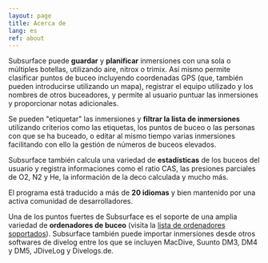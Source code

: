 ```yaml
---
layout: page
title: Acerca de
lang: es
ref: about
---
```

Subsurface puede **guardar** y **planificar** inmersiones con una sola o múltiples botellas, utilizando aire, nitrox o trimix. Así mismo permite clasificar puntos de buceo incluyendo coordenadas GPS (que, también pueden introducirse utilizando un mapa), registrar el equipo utilizado y los nombres de otros buceadores, y permite al usuario puntuar las inmersiones y proporcionar notas adicionales.

Se pueden "etiquetar" las inmersiones y **filtrar la lista de inmersiones** utilizando criterios como las etiquetas, los puntos de buceo o las personas con que se ha buceado, o editar al mismo tiempo varias inmersiones facilitando con ello la gestión de números de buceos elevados.

Subsurface también calcula una variedad de **estadísticas** de los buceos del usuario y registra informaciones como el ratio CAS, las presiones parciales de O2, N2 y He, la información de la deco calculada y mucho más.

El programa está traducido a más de **20 idiomas** y bien mantenido por una activa comunidad de desarrolladores.

Una de los puntos fuertes de Subsurface es el soporte de una amplia variedad de **ordenadores de buceo** (visita la [lista de ordenadores soportados](https://subsurface-divelog.org/documentation/supported-dive-computers/)). Subsurface también puede importar inmersiones desde otros softwares de divelog entre los que se incluyen MacDive, Suunto DM3, DM4 y DM5, JDiveLog y Divelogs.de.

